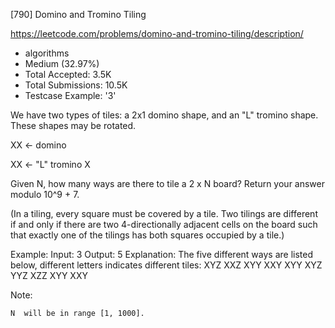 [790] Domino and Tromino Tiling  

https://leetcode.com/problems/domino-and-tromino-tiling/description/

* algorithms
* Medium (32.97%)
* Total Accepted:    3.5K
* Total Submissions: 10.5K
* Testcase Example:  '3'

We have two types of tiles: a 2x1 domino shape, and an "L" tromino shape. These shapes may be rotated.


XX  <- domino

XX  <- "L" tromino
X


Given N, how many ways are there to tile a 2 x N board? Return your answer modulo 10^9 + 7.

(In a tiling, every square must be covered by a tile. Two tilings are different if and only if there are two 4-directionally adjacent cells on the board such that exactly one of the tilings has both squares occupied by a tile.)



Example:
Input: 3
Output: 5
Explanation: 
The five different ways are listed below, different letters indicates different tiles:
XYZ XXZ XYY XXY XYY
XYZ YYZ XZZ XYY XXY

Note:


	N  will be in range [1, 1000].


 
